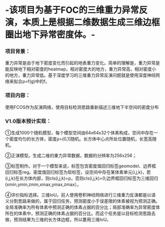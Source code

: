 # -该项目为基于FOC的三维重力异常反演，本质上是根据二维数据生成三维边框圈出地下异常密度体。-
### 项目背景：
重力异常是由于地下密度变化而引起的地表重力变化。简单的理解是，重力异常是能反映地下相对密度的heatmap，相对密度大的地方，重力异常高，相对密度小的地方，重力异常低。基于深度学习的三维重力异常反演问题就是使用深度神经网络来拟合ρ=f(g)中的f。
### 项目内容：
使用FCOS作为反演网络，使用目标检测思路重新描述三维地下半空间的密度分布
### V1.0版本预计实现：
①生成1000个随机模型，每个模型空间由64x64x32个体素构成，空间中存在一个密度均匀的长方体，密度ρ=(0,1]随机。长方体中心点所处位置随机，长宽高随机。

②正演模型。生成二维的重力异常数据，数据的分辨率为256x256；

③标签制作。对于一个模型来说，标签包含密度值回归标签geomodel、边界框回归标签reg。密度值回归标签为软标签，设空间中存在某体素单元(i,j,k)，若(i,j,k)在长方体内部，则cls(i,j,k)=ρ，否则cls(i,j,k)=0;边界框回归标签为三维回归(xmin,ymin,zmin,xmax,ymax,zmax）。

④评价指标选择。三维IoU。前人使用卷积神经网络进行三维重力反演都是以语义分割思路来做的，属于回归任务，预测密度小于误差限的体素被视为预测正确。全局准确率为所有体素中预测正确的体素占据的百分比；局部准确率为异常密度体所在的体素中，预测正确的体素占据的百分比。而这个任务是以目标检测思路去做，预测结果为三维的长方体边框，所以要用三维IoU。
